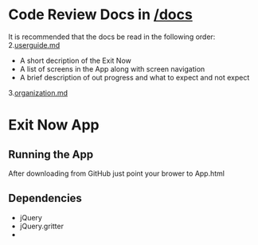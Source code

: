 
# Code Review Docs in [/docs](https://github.com/GoCodeColorado/Exit-Now-App/tree/master/docs)

It is recommended that the docs be read in the following order:  
2.[userguide.md](https://github.com/GoCodeColorado/Exit-Now-App/blob/master/docs/1.userguide.md)     
  - A short decription of the Exit Now
  - A list of screens in the App along with screen navigation
  - A brief description of out progress and what to expect and not expect
  
3.[organization.md](https://github.com/GoCodeColorado/Exit-Now-App/blob/master/docs/2.organization.md)



# Exit Now App

## Running the App
After downloading from GitHub just point your brower to App.html

## Dependencies
* jQuery
* jQuery.gritter
* 
